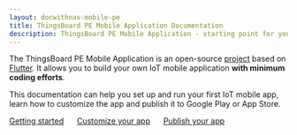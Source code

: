 ```yaml
---
layout: docwithnav-mobile-pe
title: ThingsBoard PE Mobile Application Documentation
description: ThingsBoard PE Mobile Application - starting point for your IoT mobile product
---
```


The ThingsBoard PE Mobile Application is an open-source [project](https://github.com/thingsboard/flutter_thingsboard_pe_app) based on [Flutter](https://flutter.dev/).
It allows you to build your own IoT mobile application **with minimum coding efforts**.

This documentation can help you set up and run your first IoT mobile app, learn how to customize the app and publish it to Google Play or App Store.

<a style="margin: 10px 10px 10px 0;" href="/docs/pe/mobile/getting-started/" class="button">Getting started</a>
<a style="margin: 10px;" href="/docs/pe/mobile/customization/" class="button">Customize your app</a>
<a style="margin: 10px;" href="/docs/pe/mobile/release/" class="button">Publish your app</a>
